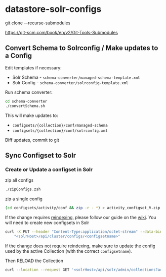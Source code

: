 # datastore-solr-configs

git clone <url> --recurse-submodules

https://git-scm.com/book/en/v2/Git-Tools-Submodules

## Convert Schema to Solrconfig / Make updates to a Config

Edit templates if necessary:

- Solr Schema - `schema-converter/managed-schema-template.xml`
- Solr Config - `schema-converter/solrconfig-template.xml`

Run schema converter:

```bash
cd schema-converter
./convertSchema.sh
```

This will make updates to:

- `configsets/{collection}/conf/managed-schema`
- `configsets/{collection}/conf/solrconfig.xml`

Diff updates, commit to git

## Sync Configset to Solr 

### Create or Update a configset in Solr

zip all configs
```bash
./zipConfigs.zsh
```

zip a single config
```bash
(cd configsets/activity/conf && zip -r - *) > activity_configset_V.zip
```

If the change requires [reindexing](https://solr.apache.org/guide/8_10/reindexing.html), please follow our guide on the [wiki](https://github.com/IATI/IATI-Internal-Wiki/blob/main/IATI-Unified-Infra/Solr.md). You will need to create new configsets in Solr
```bash
curl -X PUT --header "Content-Type:application/octet-stream" --data-binary @<configsetname>.zip
    "<solrHost>/api/cluster/configs/<configsetname>"
```

If the change does not require reindexing, make sure to update the config used by the active Collection (with the correct `configsetname`).

Then RELOAD the Collection
```bash
curl --location --request GET '<solrHost>/api/solr/admin/collections?action=RELOAD&name=<collectionName>' 
```
